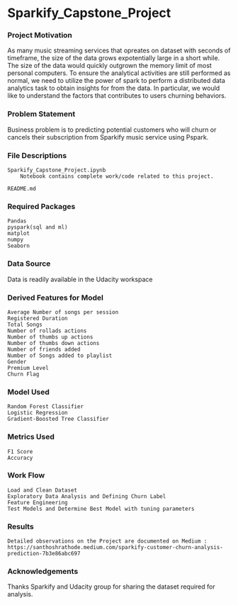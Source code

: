# Sparkify_Capstone_Project

### Project Motivation

As many music streaming services that opreates on dataset with seconds of timeframe, the size of the data grows expotentially large in a short while. The size of the data would quickly outgrown the memory limit of most personal computers. To ensure the analytical activities are still performed as normal, we need to utilize the power of spark to perform a distributed data analytics task to obtain insights for from the data. In particular, we would like to understand the factors that contributes to users churning behaviors.

### Problem Statement
Business problem is to predicting potential customers who will churn or cancels their subscription from Sparkify music service using Pspark.

### File Descriptions

    Sparkify_Capstone_Project.ipynb
        Notebook contains complete work/code related to this project.

    README.md

### Required Packages

    Pandas
    pyspark(sql and ml)
    matplot
    numpy
    Seaborn

### Data Source
Data is readily available in the Udacity workspace

### Derived Features for Model
    Average Number of songs per session
    Registered Duration
    Total Songs
    Number of rollads actions
    Number of thumbs up actions
    Number of thumbs down actions
    Number of friends added
    Number of Songs added to playlist
    Gender
    Premium Level
    Churn Flag

### Model Used
    Random Forest Classifier
    Logistic Regression
    Gradient-Boosted Tree Classifier

### Metrics Used
    F1 Score
    Accuracy

### Work Flow
    Load and Clean Dataset
    Exploratory Data Analysis and Defining Churn Label
    Feature Engineering
    Test Models and Determine Best Model with tuning parameters

### Results
    Detailed observations on the Project are documented on Medium : https://santhoshrathode.medium.com/sparkify-customer-churn-analysis-prediction-7b3e86abc697
    
    
### Acknowledgements
Thanks Sparkify and Udacity group for sharing the dataset required for analysis.


